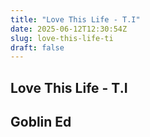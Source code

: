 ```yaml
---
title: "Love This Life - T.I"
date: 2025-06-12T12:30:54Z
slug: love-this-life-ti
draft: false
---
```


## Love This Life - T.I

## Goblin Ed

​